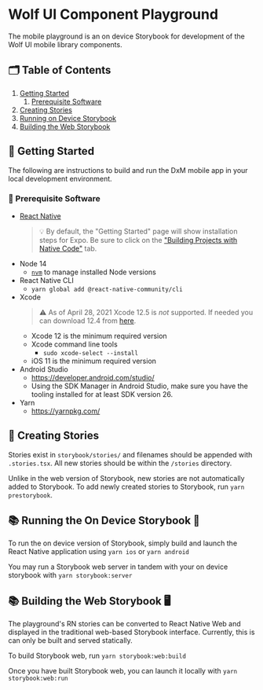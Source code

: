 # Wolf UI Component Playground

The mobile playground is an on device Storybook for development of the Wolf UI mobile library components.

## 🗂️ Table of Contents

1. [Getting Started](#🎉-getting-started)
   1. [Prerequisite Software](#💾-prerequisite-software)
1. [Creating Stories](#📝-creating-stories)
1. [Running on Device Storybook](#📚-running-on-device-storybook-📱)
1. [Building the Web Storybook](#📚-building-the-web-storybook-🖥️)

## 🎉 Getting Started

The following are instructions to build and run the DxM mobile app in your local development environment.

### 💾 Prerequisite Software

- [React Native](https://facebook.github.io/react-native/docs/getting-started.html)
  > 💡 By default, the "Getting Started" page will show installation steps for Expo. Be sure to click on the ["Building Projects with Native Code"](https://i.imgur.com/0K0sDgq.jpg) tab.
- Node 14
  - [`nvm`](https://github.com/nvm-sh/nvm) to manage installed Node versions
- React Native CLI
  - `yarn global add @react-native-community/cli`
- Xcode
  > ⚠️ As of April 28, 2021 Xcode 12.5 is _not_ supported. If needed you can download 12.4 from [here](https://developer.apple.com/download/more/).
  - Xcode 12 is the minimum required version
  - Xcode command line tools
    - `sudo xcode-select --install`
  - iOS 11 is the minimum required version
- Android Studio
  - <https://developer.android.com/studio/>
  - Using the SDK Manager in Android Studio, make sure you have the tooling installed for at least SDK version 26.
- Yarn
  - <https://yarnpkg.com/>

## 📝 Creating Stories

Stories exist in `storybook/stories/` and filenames should be appended with `.stories.tsx`. All new stories should be within the `/stories` directory.

Unlike in the web version of Storybook, new stories are not automatically added to Storybook. To add newly created stories to Storybook, run `yarn prestorybook`.

## 📚 Running the On Device Storybook 📱

To run the on device version of Storybook, simply build and launch the React Native application using
`yarn ios` or `yarn android`

You may run a Storybook web server in tandem with your on device storybook with `yarn storybook:server`

## 📚 Building the Web Storybook 🖥️

The playground's RN stories can be converted to React Native Web and displayed in the traditional web-based Storybook interface. Currently, this is can only be built and served statically.

To build Storybook web, run `yarn storybook:web:build`

Once you have built Storybook web, you can launch it locally with `yarn storybook:web:run`
